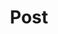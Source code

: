 ---
title: "Post"
header: "최근 게시물" # Optional
#preloadImages:
#  - img/example1.jpg
#  - img/example2.png
---